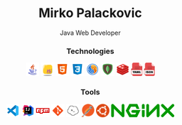 <h1 align="center"> 
Mirko Palackovic
</h1>

  <p align="center">
   Java Web Developer
  </p>
<h3 align="center">
Technologies
</h3>

<p align="center">
  <img title="Java" height="30" src="assets/java.svg">
  <img title="Javascript" height="30" src="assets/js.svg">
  <img title="HTML" height="30" src="assets/html.svg">
  <img title="CSS" height="30" src="assets/css.svg">

  <img title="MySQL" height="30" src="assets/mysql.svg">
  <img title="MongoDB" height="30" src="assets/mongodb.svg">
  <img title="Redis" height="30" src="assets/redis.svg">

  <img title="yml" height="30" src="assets/yaml.svg">
  <img title="JSON" height="30" src="assets/json.svg">

</p>
<h3 align="center">
Tools
</h3>
<p align="center">

  <img title="Visual Studio Code" height="30" src="assets/vsc.svg">
  <img title="IntelliJ IDEA" height="30" src="assets/idea.svg">
  
  <img title="npm" height="30" src="assets/npm.svg">
  <img title="git" height="30" src="assets/git.svg">

  <img title="Termius" height="30" src="assets/termius.svg">
  <img title="Postman" height="30" src="assets/postman.svg">

  <img title="Ubuntu" height="30" src="assets/ubuntu.svg">
  <img title="NGINX" height="30" src="assets/nginx.svg">

</p>

